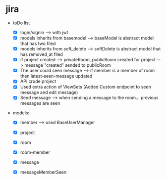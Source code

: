 # jira


- toDo list


  - [x] login/signin --> with jwt
  - [x] models inherits from basemodel --> baseModel is abstract model that has two filed
  - [x] models inherits from soft_delete --> softDelete is abstract model that has removed_at filed
  - [x] if project created --> privateRoom, publicRoom created for project --> message "created" sended to publicRoom
  - [x] The user could seen message --> if member is a member of room then latest-seen-message updated 
  - [x] API crude project
  - [x] Used extra action of ViewSets (Added Custom endpoint to seen message and edit message)
  - [x] Send message --> when sending a message to the room... previous messages are seen
  
 - models:
   - [x] member --> used BaseUserManager 
   - [x] project  
   - [x] room
   - [x] room-member
   - [x] message
   - [x] messageMemberSeen
 


